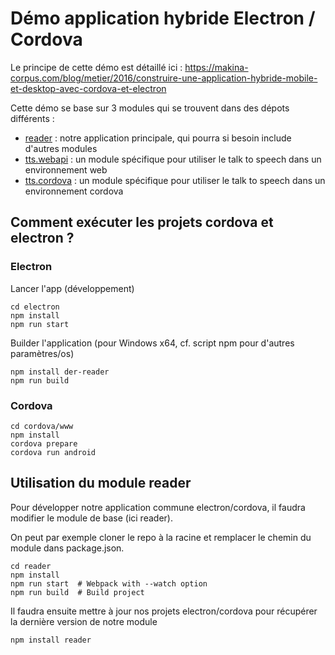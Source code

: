 # Démo application hybride Electron / Cordova

Le principe de cette démo est détaillé ici : https://makina-corpus.com/blog/metier/2016/construire-une-application-hybride-mobile-et-desktop-avec-cordova-et-electron

Cette démo se base sur 3 modules qui se trouvent dans des dépots différents :

* [reader](https://github.com/lellex/reader) : notre application principale, qui pourra si besoin include d'autres modules
* [tts.webapi](https://github.com/lellex/tts.webapi) : un module spécifique pour utiliser le talk to speech dans un environnement web
* [tts.cordova](https://github.com/lellex/tts.cordova) : un module spécifique pour utiliser le talk to speech dans un environnement cordova

## Comment exécuter les projets cordova et electron ?

### Electron

Lancer l'app (développement)

```
cd electron
npm install
npm run start
```

Builder l'application (pour Windows x64, cf. script npm pour d'autres paramètres/os)

```
npm install der-reader
npm run build
```


### Cordova

```
cd cordova/www
npm install
cordova prepare
cordova run android
```

## Utilisation du module reader

Pour développer notre application commune electron/cordova, il faudra modifier le module de base (ici reader).

On peut par exemple cloner le repo à la racine et remplacer le chemin du module dans package.json.

```
cd reader
npm install
npm run start  # Webpack with --watch option
npm run build  # Build project
```

Il faudra ensuite mettre à jour nos projets electron/cordova pour récupérer la dernière version de notre module

```
npm install reader
```
